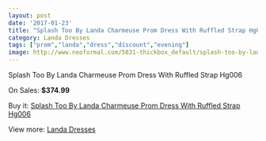 ```yaml
---
layout: post
date: '2017-01-23'
title: "Splash Too By Landa Charmeuse Prom Dress With Ruffled Strap Hg006"
category: Landa Dresses
tags: ["prom","landa","dress","discount","evening"]
image: http://www.neoformal.com/5831-thickbox_default/splash-too-by-landa-charmeuse-prom-dress-with-ruffled-strap-hg006.jpg
---
```

Splash Too By Landa Charmeuse Prom Dress With Ruffled Strap Hg006

On Sales: **$374.99**
<a href="https://www.neoformal.com/en/landa-dresses/2130-splash-too-by-landa-charmeuse-prom-dress-with-ruffled-strap-hg006.html"><amp-img layout="responsive" width="600" height="600" src="//www.neoformal.com/5831-thickbox_default/splash-too-by-landa-charmeuse-prom-dress-with-ruffled-strap-hg006.jpg" alt="Splash Too By Landa Charmeuse Prom Dress With Ruffled Strap Hg006 0" /></a>
<a href="https://www.neoformal.com/en/landa-dresses/2130-splash-too-by-landa-charmeuse-prom-dress-with-ruffled-strap-hg006.html"><amp-img layout="responsive" width="600" height="600" src="//www.neoformal.com/5832-thickbox_default/splash-too-by-landa-charmeuse-prom-dress-with-ruffled-strap-hg006.jpg" alt="Splash Too By Landa Charmeuse Prom Dress With Ruffled Strap Hg006 1" /></a>

Buy it: [Splash Too By Landa Charmeuse Prom Dress With Ruffled Strap Hg006](https://www.neoformal.com/en/landa-dresses/2130-splash-too-by-landa-charmeuse-prom-dress-with-ruffled-strap-hg006.html "Splash Too By Landa Charmeuse Prom Dress With Ruffled Strap Hg006")

View more: [Landa Dresses](https://www.neoformal.com/en/17-landa-dresses "Landa Dresses")